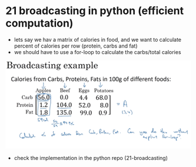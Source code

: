 # 21 broadcasting in python (efficient computation)

- lets say we hav a matrix of calories in food, and we want to calculate percent of calories per row (protein, carbs and fat)
- we should have to use a for-loop to calculate the carbs/total calories

![image](images/image_27.png)

- check the implementation in the python repo (21-broadcasting)

